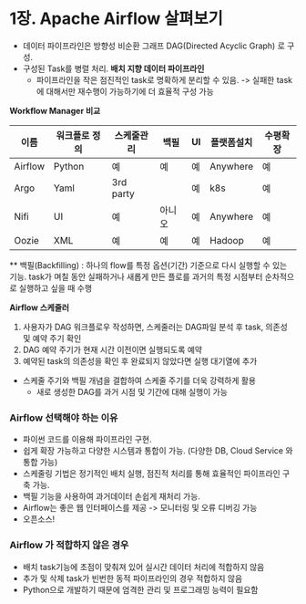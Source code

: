 # 1장. Apache Airflow 살펴보기
- 데이터 파이프라인은 방향성 비순환 그래프 DAG(Directed Acyclic Graph) 로 구성.
- 구성된 Task를 병렬 처리. **배치 지향 데이터 파이프라인**
	- 파이프라인을 작은 점진적인 task로 명확하게 분리할 수 있음. 
	-> 실패한 task에 대해서만 재수행이 가능하기에 더 효율적 구성 가능

**Workflow Manager 비교**

|이름|워크플로 정의|스케줄관리|백필|UI|플랫폼설치|수평확장|
|------|---|---|---|---|---|---|
|Airflow|Python|예|예|예|Anywhere|예|
|Argo|Yaml|3rd party||예|k8s|예|
|Nifi|UI|예|아니오|예|Anywhere|예|
|Oozie|XML|예|예|예|Hadoop|예|


** 백필(Backfilling) : 하나의 flow를 특정 옵션(기간) 기준으로 다시 실행할 수 있는 기능.
task가 며칠 동안 실패하거나 새롭게 만든 플로를 과거의 특정 시점부터 순차적으로 실행하고 싶을 때 수행

**Airflow 스케줄러**
1. 사용자가 DAG 워크플로우 작성하면, 스케줄러는 DAG파일 분석 후 task, 의존성 및 예약 주기 확인
2. DAG 예약 주기가 현재 시간 이전이면 실행되도록 예약
3. 예약된 task의 의존성을 확인 후 완료되지 않았다면 실행 대기열에 추가

- 스케줄 주기와 백필 개념을 결합하여 스케줄 주기를 더욱 강력하게 활용
	- 새로 생성한 DAG를 과거 시점 및 기간에 대해 실행이 가능


### Airflow 선택해야 하는 이유
- 파이썬 코드를 이용해 파이프라인 구현.
- 쉽게 확장 가능하고 다양한 시스템과 통합이 가능. (다양한 DB, Cloud Service 와 통합 가능)
- 스케줄링 기법은 정기적인 배치 실행, 점진적 처리를 통해 효율적인 파이프라인 구축 가능.
- 백필 기능을 사용하여 과거데이터 손쉽게 재처리 가능.
- Airflow는 좋은 웹 인터페이스를 제공 -> 모니터링 및 오류 디버깅 가능
- 오픈소스!

### Airflow 가 적합하지 않은 경우
- 배치 task기능에 초점이 맞춰져 있어 실시간 데이터 처리에 적합하지 않음
- 추가 및 삭제 task가 빈번한 동적 파이프라인의 경우 적합하지 않음
- Python으로 개발하기 때문에 엄격한 관리 및 프로그래밍 능력이 필요함


